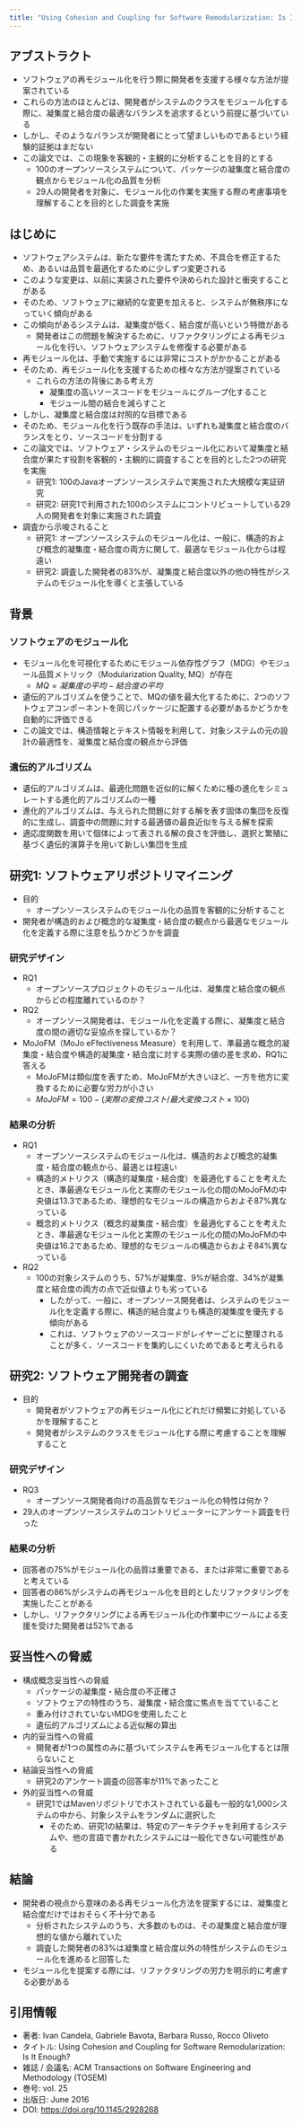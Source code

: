 ```yaml
---
title: "Using Cohesion and Coupling for Software Remodularization: Is It Enough?"
---
```


## アブストラクト
- ソフトウェアの再モジュール化を行う際に開発者を支援する様々な方法が提案されている
- これらの方法のほとんどは、開発者がシステムのクラスをモジュール化する際に、凝集度と結合度の最適なバランスを追求するという前提に基づいている
- しかし、そのようなバランスが開発者にとって望ましいものであるという経験的証拠はまだない
- この論文では、この現象を客観的・主観的に分析することを目的とする
	- 100のオープンソースシステムについて、パッケージの凝集度と結合度の観点からモジュール化の品質を分析
	- 29人の開発者を対象に、モジュール化の作業を実施する際の考慮事項を理解することを目的とした調査を実施
## はじめに
- ソフトウェアシステムは、新たな要件を満たすため、不具合を修正するため、あるいは品質を最適化するために少しずつ変更される
- このような変更は、以前に実装された要件や決められた設計と衝突することがある
- そのため、ソフトウェアに継続的な変更を加えると、システムが無秩序になっていく傾向がある
- この傾向があるシステムは、凝集度が低く、結合度が高いという特徴がある
	- 開発者はこの問題を解決するために、リファクタリングによる再モジュール化を行い、ソフトウェアシステムを修復する必要がある
- 再モジュール化は、手動で実施するには非常にコストがかかることがある
- そのため、再モジュール化を支援するための様々な方法が提案されている
	- これらの方法の背後にある考え方
		- 凝集度の高いソースコードをモジュールにグループ化すること
		- モジュール間の結合を減らすこと
- しかし、凝集度と結合度は対照的な目標である
- そのため、モジュール化を行う既存の手法は、いずれも凝集度と結合度のバランスをとり、ソースコードを分割する
- この論文では、ソフトウェア・システムのモジュール化において凝集度と結合度が果たす役割を客観的・主観的に調査することを目的とした2つの研究を実施
	- 研究1: 100のJavaオープンソースシステムで実施された大規模な実証研究
	- 研究2: 研究1で利用された100のシステムにコントリビュートしている29人の開発者を対象に実施された調査
- 調査から示唆されること
	- 研究1: オープンソースシステムのモジュール化は、一般に、構造的および概念的凝集度・結合度の両方に関して、最適なモジュール化からは程遠い
	- 研究2: 調査した開発者の83%が、凝集度と結合度以外の他の特性がシステムのモジュール化を導くと主張している
## 背景
### ソフトウェアのモジュール化
- モジュール化を可視化するためにモジュール依存性グラフ（MDG）やモジュール品質メトリック（Modularization Quality, MQ）が存在
	- $MQ = 凝集度の平均 - 結合度の平均$
- 遺伝的アルゴリズムを使うことで、MQの値を最大化するために、2つのソフトウェアコンポーネントを同じパッケージに配置する必要があるかどうかを自動的に評価できる
- この論文では、構造情報とテキスト情報を利用して、対象システムの元の設計の最適性を、凝集度と結合度の観点から評価
### 遺伝的アルゴリズム
- 遺伝的アルゴリズムは、最適化問題を近似的に解くために種の進化をシミュレートする進化的アルゴリズムの一種
- 進化的アルゴリズムは、与えられた問題に対する解を表す固体の集団を反復的に生成し、調査中の問題に対する最適値の最良近似を与える解を探索
- 適応度関数を用いて個体によって表される解の良さを評価し、選択と繁殖に基づく遺伝的演算子を用いて新しい集団を生成
## 研究1: ソフトウェアリポジトリマイニング
- 目的
	- オープンソースシステムのモジュール化の品質を客観的に分析すること
- 開発者が構造的および概念的な凝集度・結合度の観点から最適なモジュール化を定義する際に注意を払うかどうかを調査
### 研究デザイン
- RQ1
	- オープンソースプロジェクトのモジュール化は、凝集度と結合度の観点からどの程度離れているのか？
- RQ2
	- オープンソース開発者は、モジュール化を定義する際に、凝集度と結合度の間の適切な妥協点を探しているか？
- MoJoFM（MoJo eFfectiveness Measure）を利用して、準最適な概念的凝集度・結合度や構造的凝集度・結合度に対する実際の値の差を求め、RQ1に答える
	- MoJoFMは類似度を表すため、MoJoFMが大きいほど、一方を他方に変換するために必要な労力が小さい
	- $MoJoFM = 100 - (実際の変換コスト/最大変換コスト × 100)$
### 結果の分析
- RQ1
	- オープンソースシステムのモジュール化は、構造的および概念的凝集度・結合度の観点から、最適とは程遠い
	- 構造的メトリクス（構造的凝集度・結合度）を最適化することを考えたとき、準最適なモジュール化と実際のモジュール化の間のMoJoFMの中央値は13.3であるため、理想的なモジュールの構造からおよそ87%異なっている
	-  概念的メトリクス（概念的凝集度・結合度）を最適化することを考えたとき、準最適なモジュール化と実際のモジュール化の間のMoJoFMの中央値は16.2であるため、理想的なモジュールの構造からおよそ84%異なっている
- RQ2
	- 100の対象システムのうち、57%が凝集度、9%が結合度、34%が凝集度と結合度の両方の点で近似値よりも劣っている
		- したがって、一般に、オープンソース開発者は、システムのモジュール化を定義する際に、構造的結合度よりも構造的凝集度を優先する傾向がある
		- これは、ソフトウェアのソースコードがレイヤーごとに整理されることが多く、ソースコードを集約しにくいためであると考えられる
## 研究2: ソフトウェア開発者の調査
- 目的
	- 開発者がソフトウェアの再モジュール化にどれだけ頻繁に対処しているかを理解すること
	- 開発者がシステムのクラスをモジュール化する際に考慮することを理解すること
### 研究デザイン
- RQ3
	- オープンソース開発者向けの高品質なモジュール化の特性は何か？
- 29人のオープンソースシステムのコントリビューターにアンケート調査を行った
### 結果の分析
- 回答者の75%がモジュール化の品質は重要である、または非常に重要であると考えている
- 回答者の86%がシステムの再モジュール化を目的としたリファクタリングを実施したことがある
- しかし、リファクタリングによる再モジュール化の作業中にツールによる支援を受けた開発者は52%である
## 妥当性への脅威
- 構成概念妥当性への脅威
	- パッケージの凝集度・結合度の不正確さ
	- ソフトウェアの特性のうち、凝集度・結合度に焦点を当てていること
	- 重み付けされていないMDGを使用したこと
	- 遺伝的アルゴリズムによる近似解の算出
- 内的妥当性への脅威
	- 開発者が1つの属性のみに基づいてシステムを再モジュール化するとは限らないこと
- 結論妥当性への脅威
	- 研究2のアンケート調査の回答率が11%であったこと
- 外的妥当性への脅威
	- 研究1ではMavenリポジトリでホストされている最も一般的な1,000システムの中から、対象システムをランダムに選択した
		- そのため、研究1の結果は、特定のアーキテクチャを利用するシステムや、他の言語で書かれたシステムには一般化できない可能性がある
## 結論
- 開発者の視点から意味のある再モジュール化方法を提案するには、凝集度と結合度だけではおそらく不十分である
	- 分析されたシステムのうち、大多数のものは、その凝集度と結合度が理想的な値から離れていた
	- 調査した開発者の83%は凝集度と結合度以外の特性がシステムのモジュール化を進めると回答した
- モジュール化を提案する際には、リファクタリングの労力を明示的に考慮する必要がある
## 引用情報
- 著者: Ivan Candela, Gabriele Bavota, Barbara Russo, Rocco Oliveto
- タイトル: Using Cohesion and Coupling for Software Remodularization: Is It Enough?
- 雑誌 / 会議名: ACM Transactions on Software Engineering and Methodology (TOSEM)
- 巻号: vol. 25
- 出版日: June 2016
- DOI: https://doi.org/10.1145/2928268
